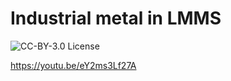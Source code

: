 # Industrial metal in LMMS

![CC-BY-3.0 License](https://mirrors.creativecommons.org/presskit/buttons/88x31/svg/by.svg)

https://youtu.be/eY2ms3Lf27A
